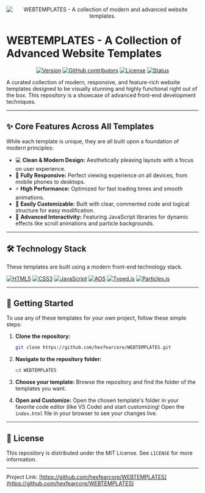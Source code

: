 
<p align="center">
  <img src="./assets/webtemplates-banner.png" alt="WEBTEMPLATES - A collection of modern and advanced website templates."/>
</p>

# WEBTEMPLATES - A Collection of Advanced Website Templates

<p align="center">
  <!-- These are professional badges. Update them as your project grows. -->
  <a href="#"><img alt="Version" src="https://img.shields.io/badge/Version-1.0.0-blue?style=for-the-badge&logo=none"/></a>
  <a href="#"><img alt="GitHub contributors" src="https://img.shields.io/github/contributors/YOUR_GITHUB_USERNAME/WEBTEMPLATES?style=for-the-badge&logo=github"/></a>
  <a href="./LICENSE"><img alt="License" src="https://img.shields.io/badge/License-MIT-green?style=for-the-badge&logo=none"/></a>
  <a href="#"><img alt="Status" src="https://img.shields.io/badge/Status-Active-brightgreen?style=for-the-badge&logo=none"/></a>
</p>

A curated collection of modern, responsive, and feature-rich website templates designed to be visually stunning and highly functional right out of the box. This repository is a showcase of advanced front-end development techniques.

---

## ✨ Core Features Across All Templates

While each template is unique, they are all built upon a foundation of modern principles:

-   💻 **Clean & Modern Design:** Aesthetically pleasing layouts with a focus on user experience.
-   📱 **Fully Responsive:** Perfect viewing experience on all devices, from mobile phones to desktops.
-   ⚡️ **High Performance:** Optimized for fast loading times and smooth animations.
-   🔧 **Easily Customizable:** Built with clear, commented code and logical structure for easy modification.
-   🚀 **Advanced Interactivity:** Featuring JavaScript libraries for dynamic effects like scroll animations and particle backgrounds.

---

## 🛠️ Technology Stack

These templates are built using a modern front-end technology stack.

<p align="left">
  <a href="#"><img alt="HTML5" src="https://img.shields.io/badge/html5-%23E34F26.svg?style=for-the-badge&logo=html5&logoColor=white"></a>
  <a href="#"><img alt="CSS3" src="https://img.shields.io/badge/css3-%231572B6.svg?style=for-the-badge&logo=css3&logoColor=white"></a>
  <a href="#"><img alt="JavaScript" src="https://img.shields.io/badge/javascript-%23323330.svg?style=for-the-badge&logo=javascript&logoColor=%23F7DF1E"></a>
  <a href="#"><img alt="AOS" src="https://img.shields.io/badge/AOS-Scroll_Animations-blueviolet.svg?style=for-the-badge&logo=none"/></a>
  <a href="#"><img alt="Typed.js" src="https://img.shields.io/badge/Typed.js-Typing_Effect-orange.svg?style=for-the-badge&logo=none"/></a>
  <a href="#"><img alt="Particles.js" src="https://img.shields.io/badge/Particles.js-Interactive_BG-informational.svg?style=for-the-badge&logo=none"/></a>
</p>

---

## 🎯 Getting Started

To use any of these templates for your own project, follow these simple steps:

1.  **Clone the repository:**
    ```bash
    git clone https://github.com/hexfearcore/WEBTEMPLATES.git
    ```

2.  **Navigate to the repository folder:**
    ```bash
    cd WEBTEMPLATES
    ```

3.  **Choose your template:**
    Browse the repository and find the folder of the templates you want.

5.  **Open and Customize:**
    Open the chosen template's folder in your favorite code editor (like VS Code) and start customizing! Open the `index.html` file in your browser to see your changes live.

---

## 📜 License

This repository is distributed under the MIT License. See `LICENSE` for more information.

---

Project Link: [https://github.com/hexfearcore/WEBTEMPLATES](https://github.com/hexfearcore/WEBTEMPLATES)

